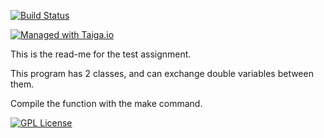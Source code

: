 [![Build Status](https://travis-ci.org/jacobhempel/Test-Assignment.svg?branch=master)](https://travis-ci.org/jacobhempel/Test-Assignment)

[![Managed with Taiga.io](https://taiga.io/media/support/attachments/article-22/banner-gh.png)](https://taiga.io "Managed with Taiga.io")

This is the read-me for the test assignment.

This program has 2 classes, and can exchange double variables between them.

Compile the function with the make command.

[![GPL License](http://darrienglasser.com/gpl-v3-logo.jpg)](http://www.gnu.org/licenses/gpl-3.0.en.html)
